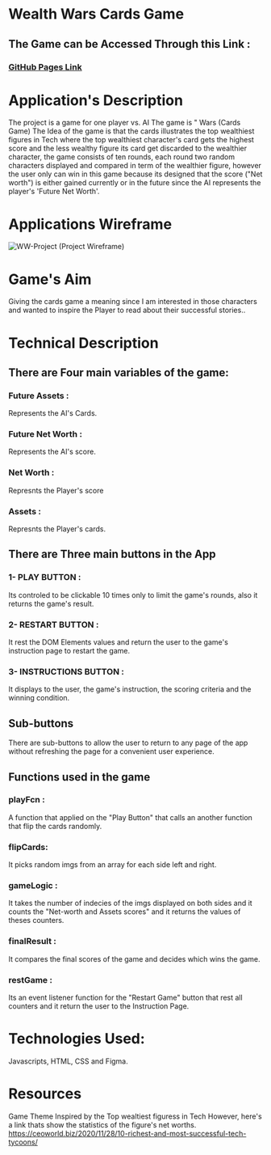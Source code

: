 # Wealth Wars Cards Game

## The Game can be Accessed Through this Link :
### [GitHub Pages Link](https://sharifaaz.github.io/WealthWars-Project1/)



# Application's Description 

The project is a game for one player vs. AI 
The game is " Wars (Cards Game)
The Idea of the game is that the cards illustrates the top wealthiest figures in Tech where the top wealthiest character's card gets the highest score and the less wealthy figure its card get discarded to the wealthier character, the game consists of ten rounds, each round two random characters displayed and compared in term of the wealthier figure, however the user only can win in this game because its designed that the score ("Net worth") is either gained currently or in the future since the AI represents the player's 'Future Net Worth'. 

# Applications Wireframe


![WW-Project](https://user-images.githubusercontent.com/113825391/200132349-dbcd953c-30ce-4f18-a041-27150b13dae5.png)
(Project Wireframe)

# Game's Aim

Giving the cards game a meaning since I am interested in those characters and wanted to inspire the Player to read about their successful stories..

# Technical Description

## There are Four main variables of the game:

### Future Assets : 
Represents the AI's Cards.
### Future Net Worth :
 Represents the AI's score.
### Net Worth : 
Represnts the Player's score
### Assets : 
Represnts the Player's cards.

## There are Three main buttons in the App 

### 1- PLAY BUTTON : 

Its controled to be clickable 10 times only to limit the game's rounds, also it returns the game's result.


### 2- RESTART BUTTON :

It rest the DOM Elements values and return the user to the game's instruction page to restart the game.


### 3- INSTRUCTIONS BUTTON :

It displays to the user, the game's instruction, the scoring criteria and the winning condition.


## Sub-buttons 
There are sub-buttons to allow the user to return to any page of the app without refreshing the page for a convenient user experience.


## Functions used in the game 

### playFcn : 

A function that applied on the "Play Button" that calls an another function that flip the cards randomly.

### flipCards: 

It picks random imgs from an array for each side left and right.

### gameLogic : 

It takes the number of indecies of the imgs displayed on both sides and it counts the "Net-worth and Assets scores" and it returns the values of theses counters.


### finalResult : 

It compares the final scores of the game and decides which wins the game.

### restGame : 

Its an event listener function for the "Restart Game" button that rest all counters and it return the user to the Instruction Page.

# Technologies Used:

Javascripts, HTML, CSS and Figma.

# Resources

Game Theme Inspired by the Top wealtiest figuress in Tech
However, here's a link thats show the statistics of the figure's net worths.
https://ceoworld.biz/2020/11/28/10-richest-and-most-successful-tech-tycoons/



